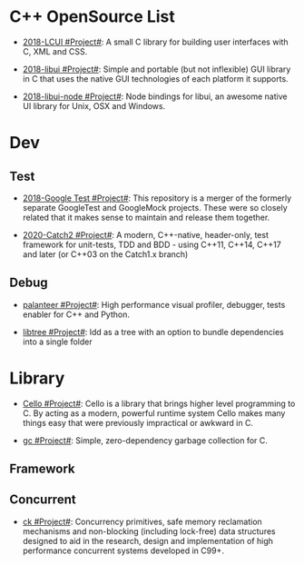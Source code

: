 # C++ OpenSource List

- [2018-LCUI #Project#](https://github.com/lc-soft/LCUI): A small C library for building user interfaces with C, XML and CSS.

- [2018-libui #Project#](https://github.com/andlabs/libui): Simple and portable (but not inflexible) GUI library in C that uses the native GUI technologies of each platform it supports.

- [2018-libui-node #Project#](https://github.com/parro-it/libui-node): Node bindings for libui, an awesome native UI library for Unix, OSX and Windows.

# Dev

## Test

- [2018-Google Test #Project#](https://github.com/google/googletest): This repository is a merger of the formerly separate GoogleTest and GoogleMock projects. These were so closely related that it makes sense to maintain and release them together.

- [2020-Catch2 #Project#](https://github.com/catchorg/Catch2): A modern, C++-native, header-only, test framework for unit-tests, TDD and BDD - using C++11, C++14, C++17 and later (or C++03 on the Catch1.x branch)

## Debug

- [palanteer #Project#](https://github.com/dfeneyrou/palanteer): High performance visual profiler, debugger, tests enabler for C++ and Python.

- [libtree #Project#](https://github.com/haampie/libtree): ldd as a tree with an option to bundle dependencies into a single folder

# Library

- [Cello #Project#](http://libcello.org/): Cello is a library that brings higher level programming to C. By acting as a modern, powerful runtime system Cello makes many things easy that were previously impractical or awkward in C.

- [gc #Project#](https://github.com/mkirchner/gc): Simple, zero-dependency garbage collection for C.

## Framework

## Concurrent

- [ck #Project#](https://github.com/concurrencykit/ck): Concurrency primitives, safe memory reclamation mechanisms and non-blocking (including lock-free) data structures designed to aid in the research, design and implementation of high performance concurrent systems developed in C99+.
